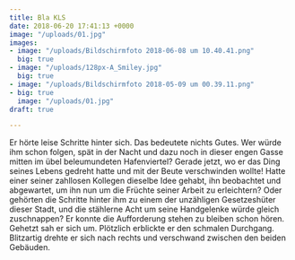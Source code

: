 ```yaml
---
title: Bla KLS
date: 2018-06-20 17:41:13 +0000
image: "/uploads/01.jpg"
images:
- image: "/uploads/Bildschirmfoto 2018-06-08 um 10.40.41.png"
  big: true
- image: "/uploads/128px-A_Smiley.jpg"
  big: true
- image: "/uploads/Bildschirmfoto 2018-05-09 um 00.39.11.png"
- big: true
  image: "/uploads/01.jpg"
draft: true

---
```

Er hörte leise Schritte hinter sich. Das bedeutete nichts Gutes. Wer würde ihm schon folgen, spät in der Nacht und dazu noch in dieser engen Gasse mitten im übel beleumundeten Hafenviertel? Gerade jetzt, wo er das Ding seines Lebens gedreht hatte und mit der Beute verschwinden wollte! Hatte einer seiner zahllosen Kollegen dieselbe Idee gehabt, ihn beobachtet und abgewartet, um ihn nun um die Früchte seiner Arbeit zu erleichtern? Oder gehörten die Schritte hinter ihm zu einem der unzähligen Gesetzeshüter dieser Stadt, und die stählerne Acht um seine Handgelenke würde gleich zuschnappen? Er konnte die Aufforderung stehen zu bleiben schon hören. Gehetzt sah er sich um. Plötzlich erblickte er den schmalen Durchgang. Blitzartig drehte er sich nach rechts und verschwand zwischen den beiden Gebäuden.